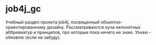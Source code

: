 # job4j_gc
Учебный раздел проекта job4j, посвященный объектно-ориентированному дизайну.
Рассматриваются куча непонятных аббревиатур и принципов, про которые пока ничего не знаю.
Узнаю - обновлю (если не забуду).



